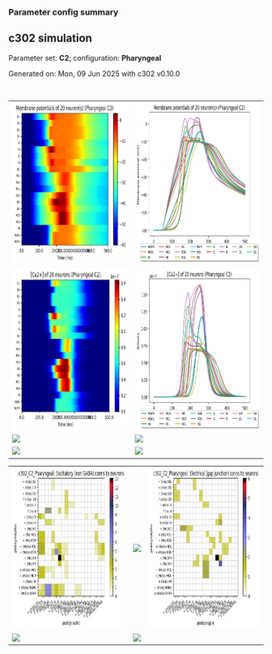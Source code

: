 ### Parameter config summary 
<h2>c302 simulation</h2>
<p>Parameter set: <b>C2</b>; configuration: <b>Pharyngeal</b></p>
<p>Generated on: Mon, 09 Jun 2025 with c302 v0.10.0</p><br/>
<table>

<tr>
  <td><a href="images/neurons_C2_Pharyngeal.png"><img alt=" " src="images/neurons_C2_Pharyngeal.png" height="320"/></a></td>
  <td><a href="images/traces_neuron_Pharyngeal_C2.png"><img alt=" " src="images/traces_neuron_Pharyngeal_C2.png" height="320"/></a></td>
</tr>

<tr>
  <td><a href="images/neuron_activity_C2_Pharyngeal.png"><img alt=" " src="images/neuron_activity_C2_Pharyngeal.png" height="320"/></a></td>
  <td><a href="images/traces_neuron_activity_Pharyngeal_C2.png"><img alt=" " src="images/traces_neuron_activity_Pharyngeal_C2.png" height="320"/></a></td>
</tr>

<tr>
  <td><a href="images/muscles_C2_Pharyngeal.png"><img alt=" " src="images/muscles_C2_Pharyngeal.png" height="320"/></a></td>
  <td><a href="images/traces_muscles_Pharyngeal_C2.png"><img alt=" " src="images/traces_muscles_Pharyngeal_C2.png" height="320"/></a></td>
</tr>

<tr>
  <td><a href="images/muscle_activity_C2_Pharyngeal.png"><img alt=" " src="images/muscle_activity_C2_Pharyngeal.png" height="320"/></a></td>
  <td><a href="images/traces_muscles_activity_Pharyngeal_C2.png"><img alt=" " src="images/traces_muscles_activity_Pharyngeal_C2.png" height="320"/></a></td>
</tr>
</table>
<table>

<tr><td><a href="images/c302_C2_Pharyngeal_exc_to_neurons.png"><img alt=" " src="images/c302_C2_Pharyngeal_exc_to_neurons.png" height="320"/></a></td>

  <td><a href="images/c302_C2_Pharyngeal_inh_to_neurons.png"><img alt=" " src="images/c302_C2_Pharyngeal_inh_to_neurons.png" height="320"/></a></td>

  <td><a href="images/c302_C2_Pharyngeal_elec_neurons_neurons.png"><img alt=" " src="images/c302_C2_Pharyngeal_elec_neurons_neurons.png" height="320"/></a></td></tr>

<tr><td><a href="images/c302_C2_Pharyngeal_exc_to_muscles.png"><img alt=" " src="images/c302_C2_Pharyngeal_exc_to_muscles.png" height="320"/></a></td>

  <td><a href="images/c302_C2_Pharyngeal_inh_to_muscles.png"><img alt=" " src="images/c302_C2_Pharyngeal_inh_to_muscles.png" height="320"/></a></td></tr>
</table>
